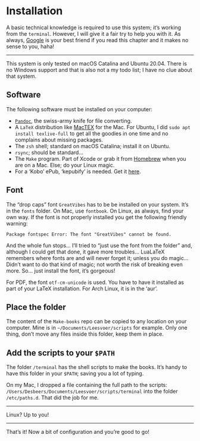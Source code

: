 # Installation

A basic technical knowledge is required to use this system; it’s working from the `terminal`. However, I will give it a fair try to help you with it. As always, [Google](https://google.com) is your best friend if you read this chapter and it makes no sense to you, haha!

---

This system is only tested on macOS Catalina and Ubuntu 20.04. There is no Windows support and that is also not a my todo list; I have no clue about that system.

## Software

The following software must be installed on your computer:

- [`Pandoc`](https://pandoc.org), the swiss-army knife for file converting.
- A `LaTeX` distribution like [MacTEX](http://www.tug.org/mactex/) for the Mac. For Ubuntu, I did `sudo apt install texlive-full` to get all the goodies in one time and no complains about missing packages.
- The `zsh` shell; standard on macOS Catalina; install it on Ubuntu.
- `rsync`; should be standard...
- The `Make` program. Part of Xcode or grab it from [Homebrew](https://brew.sh) when you are on a Mac. Else; do your Linux magic.
- For a ‘Kobo’ ePub, ‘kepubify’ is needed. Get it [here](https://pgaskin.net/kepubify/). 

## Font

The “drop caps” font `GreatVibes` has to be be installed on your system. It’s in the `fonts` folder. On Mac, use `fontbook`. On Linux, as always, find your own way. If the font is not properly installed you get the following friendly warning:

	Package fontspec Error: The font "GreatVibes" cannot be found.

And the whole fun stops... I’ll tried to “just use the font from the folder” and, although I could get that done, it gave more troubles... LuaLaTeX remembers where fonts are and will never forget it; unless you do magic... Didn’t want to do that kind of magic; not worth the risk of breaking even more. So... just install the font, it’s gorgeous!

For PDF, the font `otf-cm-unicode` is used. You have to have it installed as part of your LaTeX installation. For Arch Linux, it is in the ‘aur’.

## Place the folder

The content of the `Make-books` repo can be copied to any location on your computer. Mine is in `~/Documents/Leesvoer/scripts` for example. Only one thing, don’t move any files inside this folder, keep them in place.

## Add the scripts to your `$PATH`

The folder `/terminal` has the shell scripts to make the books. It’s handy to have this folder in your `$PATH`; saving you a lot of typing.

On my Mac, I dropped a file containing the full path to the scripts: \
`/Users/Desbeers/Documents/Leesvoer/scripts/terminal` into the folder `/etc/paths.d`. That did the job for me.

---

Linux? Up to you!

---

That’s it! Now a bit of configuration and you’re good to go!


